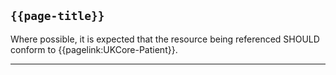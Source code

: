 ## <code>{{page-title}}</code>

Where possible, it is expected that the resource being referenced SHOULD conform to {{pagelink:UKCore-Patient}}.

---